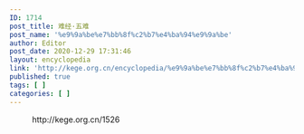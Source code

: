 ```yaml
---
ID: 1714
post_title: 难经·五难
post_name: '%e9%9a%be%e7%bb%8f%c2%b7%e4%ba%94%e9%9a%be'
author: Editor
post_date: 2020-12-29 17:31:46
layout: encyclopedia
link: 'http://kege.org.cn/encyclopedia/%e9%9a%be%e7%bb%8f%c2%b7%e4%ba%94%e9%9a%be'
published: true
tags: [ ]
categories: [ ]
---
```

<!-- wp:embed {"url":"http://kege.org.cn/1526","type":"wp-embed","providerNameSlug":"kege-org-cn","className":""} -->
<figure class="wp-block-embed is-type-wp-embed is-provider-kege-org-cn wp-block-embed-kege-org-cn"><div class="wp-block-embed__wrapper">
http://kege.org.cn/1526
</div></figure>
<!-- /wp:embed -->
